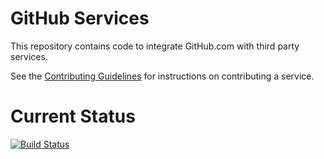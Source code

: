 GitHub Services
===============

This repository contains code to integrate GitHub.com with third party services.

See the [Contributing Guidelines](https://github.com/github/github-services/blob/master/CONTRIBUTING.md)
for instructions on contributing a service.

Current Status
==============
[![Build Status](https://travis-ci.org/github/github-services.svg?branch=master)](https://travis-ci.org/github/github-services)
